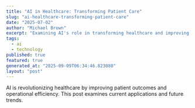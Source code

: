 ```yaml
---
title: "AI in Healthcare: Transforming Patient Care"
slug: "ai-healthcare-transforming-patient-care"
date: "2025-07-02"
author: "Michael Brown"
excerpt: "Examining AI's role in transforming healthcare and improving patient outcomes."
tags:
  - ai
  - technology
published: true
featured: true
generated_at: "2025-09-09T06:34:46.823080"
layout: "post"
---
```


AI is revolutionizing healthcare by improving patient outcomes and operational efficiency. This post examines current applications and future trends.